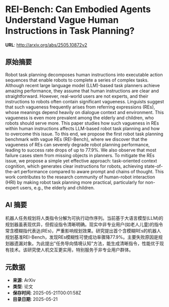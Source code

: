# REI-Bench: Can Embodied Agents Understand Vague Human Instructions in Task Planning?

**URL**: http://arxiv.org/abs/2505.10872v2

## 原始摘要

Robot task planning decomposes human instructions into executable action
sequences that enable robots to complete a series of complex tasks. Although
recent large language model (LLM)-based task planners achieve amazing
performance, they assume that human instructions are clear and straightforward.
However, real-world users are not experts, and their instructions to robots
often contain significant vagueness. Linguists suggest that such vagueness
frequently arises from referring expressions (REs), whose meanings depend
heavily on dialogue context and environment. This vagueness is even more
prevalent among the elderly and children, who robots should serve more. This
paper studies how such vagueness in REs within human instructions affects
LLM-based robot task planning and how to overcome this issue. To this end, we
propose the first robot task planning benchmark with vague REs (REI-Bench),
where we discover that the vagueness of REs can severely degrade robot planning
performance, leading to success rate drops of up to 77.9%. We also observe that
most failure cases stem from missing objects in planners. To mitigate the REs
issue, we propose a simple yet effective approach: task-oriented context
cognition, which generates clear instructions for robots, achieving
state-of-the-art performance compared to aware prompt and chains of thought.
This work contributes to the research community of human-robot interaction
(HRI) by making robot task planning more practical, particularly for non-expert
users, e.g., the elderly and children.


## AI 摘要

机器人任务规划将人类指令分解为可执行动作序列。当前基于大语言模型(LLM)的规划器虽表现优异，但假设指令清晰明确。现实中非专业用户(如老人儿童)的指令常含模糊指代表达(REs)，严重影响规划效果。研究提出首个含模糊REs的机器人规划基准REI-Bench，发现REs模糊性可使成功率骤降77.9%。主要失败原因是规划器遗漏对象。为此提出"任务导向情境认知"方法，能生成清晰指令，性能优于现有技术。该研究使人机交互更实用，特别服务于非专业用户群体。

## 元数据

- **来源**: ArXiv
- **类型**: 论文
- **保存时间**: 2025-05-21T00:01:58Z
- **目录日期**: 2025-05-21
